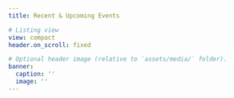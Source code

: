 ```yaml
---
title: Recent & Upcoming Events

# Listing view
view: compact
header.on_scroll: fixed

# Optional header image (relative to `assets/media/` folder).
banner:
  caption: ''
  image: ''
---
```

